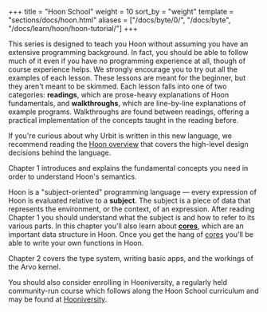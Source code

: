 +++
title = "Hoon School"
weight = 10
sort_by = "weight"
template = "sections/docs/hoon.html"
aliases = ["/docs/byte/0/", "/docs/byte", "/docs/learn/hoon/hoon-tutorial/"]
+++

This series is designed to teach you Hoon without assuming you have an extensive
programming background. In fact, you should be able to follow much of it even if
you have no programming experience at all, though of course experience helps. We
strongly encourage you to try out all the examples of each lesson. These lessons
are meant for the beginner, but they aren't meant to be skimmed. Each lesson
falls into one of two categories: **readings**, which are prose-heavy
explanations of Hoon fundamentals, and **walkthroughs**, which are line-by-line
explanations of example programs. Walkthroughs are found between readings,
offering a practical implementation of the concepts taught in the reading
before.

If you're curious about why Urbit is written in this new language, we recommend
reading the [Hoon overview](@/docs/hoon/overview.md) that covers the high-level
design decisions behind the language. 

Chapter 1 introduces and explains the fundamental concepts you need in order to
understand Hoon's semantics.

Hoon is a "subject-oriented" programming language &mdash; every expression of
Hoon is evaluated relative to a **subject**. The subject is a piece of data that
represents the environment, or the context, of an expression. After reading
Chapter 1 you should understand what the subject is and how to refer to its
various parts. In this chapter you'll also learn about
**[cores](/docs/glossary/core/)**, which are an important data structure in
Hoon. Once you get the hang of [cores](/docs/glossary/core/) you'll be able to
write your own functions in Hoon.

Chapter 2 covers the type system, writing basic apps, and the workings of the
Arvo kernel.

You should also consider enrolling in Hooniversity, a regularly held
community-run course which follows along the Hoon School curriculum and may be
found at [Hooniversity](https://hooniversity.org/).
